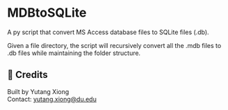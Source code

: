 # MDBtoSQLite
A py script that convert MS Access database files to SQLite files (.db).

Given a file directory, the script will recursively convert all the .mdb files to .db files while maintaining the folder structure.

## 🙌 Credits
Built by Yutang Xiong  
Contact: [yutang.xiong@du.edu](mailto:yutang.xiong@du.edu)
